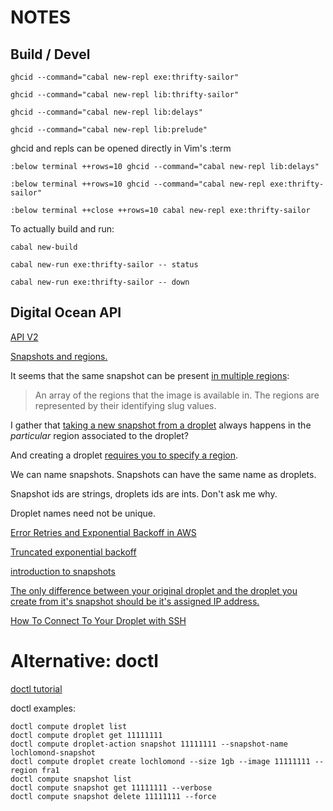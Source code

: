 # NOTES

## Build / Devel

    ghcid --command="cabal new-repl exe:thrifty-sailor"

    ghcid --command="cabal new-repl lib:thrifty-sailor"

    ghcid --command="cabal new-repl lib:delays"

    ghcid --command="cabal new-repl lib:prelude"

ghcid and repls can be opened directly in Vim's :term

    :below terminal ++rows=10 ghcid --command="cabal new-repl lib:delays"

    :below terminal ++rows=10 ghcid --command="cabal new-repl exe:thrifty-sailor"

    :below terminal ++close ++rows=10 cabal new-repl exe:thrifty-sailor
 
To actually build and run:

    cabal new-build

    cabal new-run exe:thrifty-sailor -- status

    cabal new-run exe:thrifty-sailor -- down

## Digital Ocean API

[API V2](https://developers.digitalocean.com/documentation/v2/)

[Snapshots and regions.](https://www.digitalocean.com/community/tutorials/how-to-migrate-digitalocean-droplets-using-snapshots#step-2-%E2%80%94-adding-the-snapshot-to-new-region-(optional))

It seems that the same snapshot can be present [in multiple regions](https://developers.digitalocean.com/documentation/v2/#list-all-droplet-snapshots):

> An array of the regions that the image is available in. The regions are
> represented by their identifying slug values.

I gather that [taking a new snapshot from a
droplet](https://developers.digitalocean.com/documentation/v2/#snapshot-a-droplet)
always happens in the *particular* region associated to the droplet?

And creating a droplet [requires you to specify a region](https://developers.digitalocean.com/documentation/v2/#create-a-new-droplet).

We can name snapshots. Snapshots can have the same name as droplets.

Snapshot ids are strings, droplets ids are ints. Don't ask me why.

Droplet names need not be unique.

[Error Retries and Exponential Backoff in AWS](https://docs.aws.amazon.com/general/latest/gr/api-retries.html)

[Truncated exponential backoff](https://cloud.google.com/storage/docs/exponential-backoff)

[introduction to snapshots](https://www.digitalocean.com/community/tutorials/an-introduction-to-digitalocean-snapshots)

[The only difference between your original droplet and the droplet you create from it's snapshot should be it's assigned IP address.](https://www.digitalocean.com/community/questions/snapshot-and-re-creating-a-server-from-it)

[How To Connect To Your Droplet with SSH](https://www.digitalocean.com/community/tutorials/how-to-connect-to-your-droplet-with-ssh)

# Alternative: doctl


[doctl tutorial](https://www.digitalocean.com/community/tutorials/how-to-use-doctl-the-official-digitalocean-command-line-client)

doctl examples:

    doctl compute droplet list
    doctl compute droplet get 11111111
    doctl compute droplet-action snapshot 11111111 --snapshot-name lochlomond-snapshot
    doctl compute droplet create lochlomond --size 1gb --image 11111111 --region fra1
    doctl compute snapshot list
    doctl compute snapshot get 11111111 --verbose
    doctl compute snapshot delete 11111111 --force
